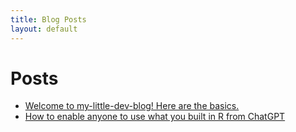```yaml
---
title: Blog Posts
layout: default
---
```


# Posts

- [Welcome to my-little-dev-blog! Here are the basics.](https://my-little-dev-blog.github.io/site/posts/welcome-to-my-little-dev-blog-here-are-the-basics-for-the-blog-readme.html)
- [How to enable anyone to use what you built in R from ChatGPT](https://my-little-dev-blog.github.io/site/posts/how-to-enable-anyone-to-use-what-you-built-in-R-from-ChatGPT.html)
